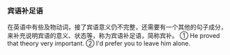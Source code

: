 ### 宾语补足语

在英语中有些及物动词，接了宾语意义仍不完整，还需要有一个其他的句子成分，来补充说明宾语的意义、状态等，称为宾语补足语，简称宾补。
① He proved that theory very important.
② I'd prefer you to leave him alone.